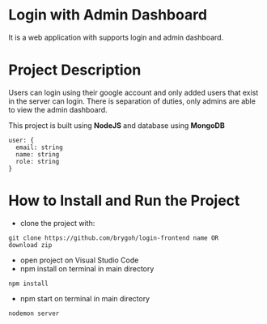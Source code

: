 # Login with Admin Dashboard
It is a web application with supports login and admin dashboard.

# Project Description
Users can login using their google account and only added users that exist in the server can login. There is separation of duties, only admins are able to view the admin dashboard.

This project is built using **NodeJS** and database using **MongoDB**

```
user: {
  email: string
  name: string
  role: string
}
```

# How to Install and Run the Project
- clone the project with:
```
git clone https://github.com/brygoh/login-frontend name OR
download zip
```
- open project on Visual Studio Code
- npm install on terminal in main directory
```
npm install
```
- npm start on terminal in main directory
```
nodemon server
```
